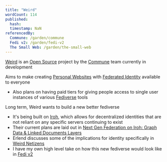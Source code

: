 ```yaml
---
title: "Weird"
wordCount: 114
published:
  hash: 
  timestamp: NaN
referencedBy:
  Commune: /garden/commune
  Fedi v2: /garden/fedi-v2
  The Small Web: /garden/the-small-web
---
```


[Weird](https://weird.one) is an [Open Source](/garden/open-source) project by the [Commune](/garden/commune) team currently in development

Aims to make creating [Personal Websites](/garden/the-small-web) with [Federated Identity](/garden/federated-identity) available to everyone
- Also plans on having paid tiers for giving people access to single user instances of various [Fediverse](/garden/fediverse) tools

Long term, Weird wants to build a new better fediverse
- It's being built on [Iroh](https://iroh.computer), which allows for decentralized identities that are not reliant on any specific servers continuing to exist
- Their current plans are laid out in [Next Gen Federation on Iroh: Graph Data & Linked Documents Layers](https://github.com/commune-os/weird/discussions/32)
- Erlend discusses some of the implications for identity specifically in [Weird Netizens](https://blog.erlend.sh/weird-netizens)
- I have my own high level take on how this new fediverse would look like in [Fedi v2](/garden/fedi-v2)